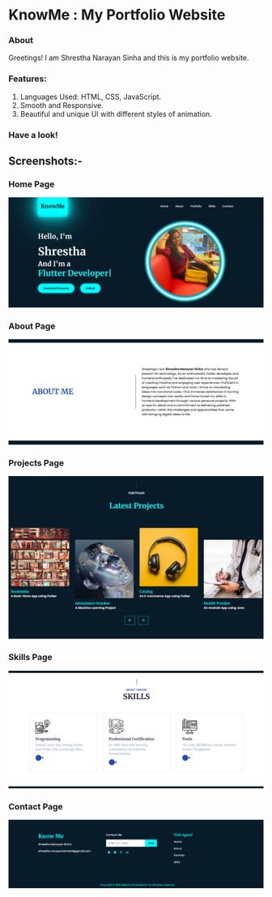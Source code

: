 # KnowMe : My Portfolio Website
 ### About 
Greetings! I am Shrestha Narayan Sinha and this is my portfolio website.

### Features:
1. Languages Used: HTML, CSS, JavaScript.
2. Smooth and Responsive.
3. Beautiful and unique UI with different styles of animation.

### Have a look!

 ## Screenshots:-
 
 ### Home Page<br />
 <img src="pages/home_page.png" ><br />
 
 ### About Page<br />
 <img src="pages/about_page.png" ><br />

 ### Projects Page<br />
 <img src="pages/projects_page.png" ><br />
 
 ### Skills Page<br />
 <img src="pages/skills_page.png" ><br />

 ### Contact Page<br />
 <img src="pages/contact_page.png" ><br />
 
